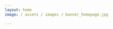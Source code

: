 ```yaml
---
layout: home
image: / assets / images / banner_homepage.jpg

---
```

<style>
header.intro {
    display: none;
}
</style>


